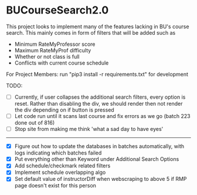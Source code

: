 # BUCourseSearch2.0

This project looks to implement many of the features lacking in BU's course search.
This mainly comes in form of filters that will be added such as
- Minimum RateMyProfessor score
- Maximum RateMyProf difficulty
- Whether or not class is full
- Conflicts with current course schedule

For Project Members:
run "pip3 install -r requirements.txt" for development

TODO:
- [ ] Currently, if user collapses the additional search filters, every option is reset. Rather than disabling the div, we should render then not render the div depending on if button is pressed
- [ ] Let code run until it scans last course and fix errors as we go (batch 223 done out of 816)
- [ ] Stop site from making me think 'what a sad day to have eyes'
------------------------------------------------------------------------------
- [x] Figure out how to update the databases in batches automatically, with logs indicating which batches failed
- [x] Put everything other than Keyword under Additional Search Options
- [x] Add schedule/checkmark related filters
- [x] Implement schedule overlapping algo
- [x] Set default value of instructorDiff when webscraping to above 5 if RMP page doesn't exist for this person